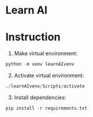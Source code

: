# Learn AI

# Instruction
1. Make virtual environment: 
```python 
python -m venv learnAIvenv
```
2. Activate virtual environment: 
```python
./learnAIvenv/Scripts/activate
```
3. Install dependencies:
```python
pip install -r requirements.txt
```
